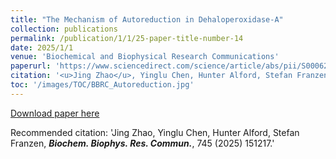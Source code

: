 ```yaml
---
title: "The Mechanism of Autoreduction in Dehaloperoxidase-A"
collection: publications
permalink: /publication/1/1/25-paper-title-number-14
date: 2025/1/1
venue: 'Biochemical and Biophysical Research Communications'
paperurl: 'https://www.sciencedirect.com/science/article/abs/pii/S0006291X24017534'
citation: '<u>Jing Zhao</u>, Yinglu Chen, Hunter Alford, Stefan Franzen,  <strong><i>Biochem. Biophys. Res. Commun.</i></strong>, 2025, 1, 1'
toc: '/images/TOC/BBRC_Autoreduction.jpg'
---
```


<a href='https://www.sciencedirect.com/science/article/abs/pii/S0006291X24017534'>Download paper here</a>

Recommended citation: 'Jing Zhao, Yinglu Chen, Hunter Alford, Stefan Franzen,  <strong><i>Biochem. Biophys. Res. Commun.</i></strong>, 745 (2025) 151217.'